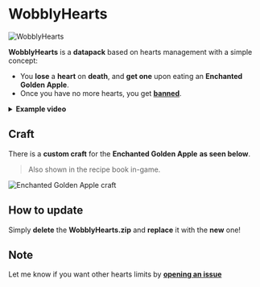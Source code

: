 # WobblyHearts

![WobblyHearts](https://github.com/Kyrianow/WobblyHearts/assets/140896938/9cd60357-d9e4-4453-96d8-e9b4661c26f9)

**WobblyHearts** is a **datapack** based on hearts management with a simple concept:<br>
- You **lose** a **heart** on **death**, and **get one** upon eating an **Enchanted Golden Apple**.
- Once you have no more hearts, you get **[banned](. "Or put in Spectator if you're on Singleplayer.")**.

<details><summary><b>Example video</b></summary>
  
https://github.com/Kyrianow/WobblyHearts/assets/140896938/4728e4a8-6f53-4b7d-a54e-41cfa29473a7

</details>

## Craft

There is a **custom craft** for the **Enchanted Golden Apple** **as seen below**.
> Also shown in the recipe book in-game.

![Enchanted Golden Apple craft](https://github.com/Kyrianow/WobblyHearts/assets/140896938/e5291139-6dd1-45bf-9394-c7d453831c49)

## How to update

Simply **delete** the **WobblyHearts.zip** and **replace** it with the **new** one!

## Note

Let me know if you want other hearts limits by **<a href="https://github.com/Kyrianow/WobblyHearts/issues" target="_blank">opening an issue**
